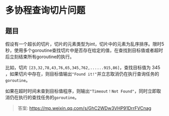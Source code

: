 # 多协程查询切片问题

## 题目

假设有一个超长的切片，切片的元素类型为int，切片中的元素为乱序排序。限时5秒，使用多个goroutine查找切片中是否存在给定的值，在查找到目标值或者超时后立刻结束所有goroutine的执行。

比如，切片 `[23,32,78,43,76,65,345,762,......915,86]`，查找目标值为 345 ，如果切片中存在，则目标值输出`"Found it!"`并立志取消仍在执行查询任务的`goroutine`。

如果在超时时间未查到目标值程序，则输出`"Timeout！Not Found"`，同时立即取消仍在执行的查找任务的`goroutine`。

> 答案: <https://mp.weixin.qq.com/s/GhC2WDw3VHP91DrrFVCnag>













